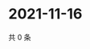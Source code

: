 # 2021-11-16

共 0 条

<!-- BEGIN WEIBO -->
<!-- 最后更新时间 Tue Nov 16 2021 13:10:19 GMT+0800 (China Standard Time) -->

<!-- END WEIBO -->

